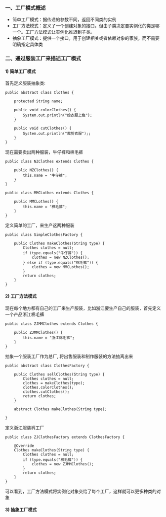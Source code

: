 ### 一、工厂模式概述

- 简单工厂模式：据传递的参数不同，返回不同类的实例
- 工厂方法模式：定义了一个创建对象的接口，但由子类决定要实例化的类是哪一个。工厂方法模式让实例化推迟到子类。
- 抽象工厂模式：提供一个接口，用于创建相关或者依赖对象的家族，而不需要明确指定具体类

### 二、通过服装工厂来描述工厂模式

#### 1) 简单工厂模式
首先定义服装抽象类:
``` 
public abstract class Clothes {

    protected String name;

    public void colorClothes() {
        System.out.println("给衣服上色");
    }

    public void cutClothes() {
        System.out.println("裁剪衣服");;
    }
}
```

现在需要卖出两种服装，牛仔裤和棉毛裤
``` 
public class NZClothes extends Clothes {

    public NZClothes() {
        this.name = "牛仔裤";
    }
}

public class MMCLothes extends Clothes {

    public MMCLothes() {
        this.name = "棉毛裤";
    }
}
```
定义简单的工厂，来生产这两种服装
``` 
public class SimpleClothesFactory {

    public Clothes makeClothes(String type) {
        Clothes clothes = null;
        if (type.equals("牛仔裤")) {
            clothes = new NZClothes();
        } else if (type.equals("棉毛裤")) {
            clothes = new MMCLothes();
        }
        return clothes;
    }
}
```

#### 2) 工厂方法模式
现在每个地方都有自己的工厂来生产服装，比如浙江要生产自己的服装，首先定义一个产品浙江棉毛裤

``` 
public class ZJMMClothes extends Clothes {

    public ZJMMClothes() {
        this.name = "浙江棉毛裤";
    }
}
```

抽象一个服装工厂作为总厂, 将出售服装和制作服装的方法抽离出来
``` 
public abstract class ClothesFactory {

    public Clothes sellClothes(String type) {
        Clothes clothes = null;
        clothes = makeClothes(type);
        clothes.colorClothes();
        clothes.cutClothes();
        return clothes;
    }

    abstract Clothes makeClothes(String type);

}
```

定义浙江服装裤工厂
``` 
public class ZJClothesFactory extends ClothesFactory {

    @Override
    Clothes makeClothes(String type) {
        Clothes clothes = null;
        if (type.equals("棉毛裤")) {
            clothes = new ZJMMClothes();
        }
        return clothes;
    }
}
```

可以看到，工厂方法模式将实例化对象交给了每个工厂，这样就可以更多种类的对象

#### 3) 抽象工厂模式